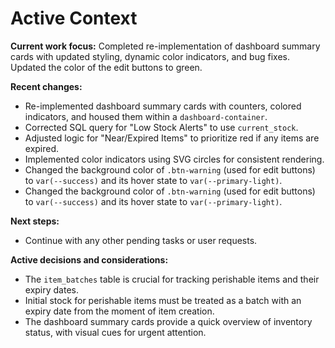 # Active Context

**Current work focus:**
Completed re-implementation of dashboard summary cards with updated styling, dynamic color indicators, and bug fixes. Updated the color of the edit buttons to green.

**Recent changes:**
- Re-implemented dashboard summary cards with counters, colored indicators, and housed them within a `dashboard-container`.
- Corrected SQL query for "Low Stock Alerts" to use `current_stock`.
- Adjusted logic for "Near/Expired Items" to prioritize red if any items are expired.
- Implemented color indicators using SVG circles for consistent rendering.
- Changed the background color of `.btn-warning` (used for edit buttons) to `var(--success)` and its hover state to `var(--primary-light)`.
- Changed the background color of `.btn-warning` (used for edit buttons) to `var(--success)` and its hover state to `var(--primary-light)`.

**Next steps:**
- Continue with any other pending tasks or user requests.

**Active decisions and considerations:**
- The `item_batches` table is crucial for tracking perishable items and their expiry dates.
- Initial stock for perishable items must be treated as a batch with an expiry date from the moment of item creation.
- The dashboard summary cards provide a quick overview of inventory status, with visual cues for urgent attention.
